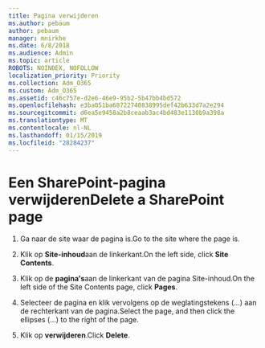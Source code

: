 ```yaml
---
title: Pagina verwijderen
ms.author: pebaum
author: pebaum
manager: mnirkhe
ms.date: 6/8/2018
ms.audience: Admin
ms.topic: article
ROBOTS: NOINDEX, NOFOLLOW
localization_priority: Priority
ms.collection: Adm_O365
ms.custom: Adm_O365
ms.assetid: c46c757e-d2e6-46e9-95b2-5b47bb4bd572
ms.openlocfilehash: e3ba051ba68722740838995def42b633d7a2e294
ms.sourcegitcommit: d6ea5e9458a2b8ceaab3ac4bd483e1130b9a398a
ms.translationtype: MT
ms.contentlocale: nl-NL
ms.lasthandoff: 01/15/2019
ms.locfileid: "28284237"
---
```

# <a name="delete-a-sharepoint-page"></a><span data-ttu-id="73e8d-102">Een SharePoint-pagina verwijderen</span><span class="sxs-lookup"><span data-stu-id="73e8d-102">Delete a SharePoint page</span></span>

1. <span data-ttu-id="73e8d-103">Ga naar de site waar de pagina is.</span><span class="sxs-lookup"><span data-stu-id="73e8d-103">Go to the site where the page is.</span></span>
    
2. <span data-ttu-id="73e8d-104">Klik op **Site-inhoud**aan de linkerkant.</span><span class="sxs-lookup"><span data-stu-id="73e8d-104">On the left side, click **Site Contents**.</span></span>
    
3. <span data-ttu-id="73e8d-105">Klik op de **pagina's**aan de linkerkant van de pagina Site-inhoud.</span><span class="sxs-lookup"><span data-stu-id="73e8d-105">On the left side of the Site Contents page, click **Pages**.</span></span>
    
4. <span data-ttu-id="73e8d-106">Selecteer de pagina en klik vervolgens op de weglatingstekens (...) aan de rechterkant van de pagina.</span><span class="sxs-lookup"><span data-stu-id="73e8d-106">Select the page, and then click the ellipses (...) to the right of the page.</span></span>
    
5. <span data-ttu-id="73e8d-107">Klik op **verwijderen**.</span><span class="sxs-lookup"><span data-stu-id="73e8d-107">Click **Delete**.</span></span>
    

